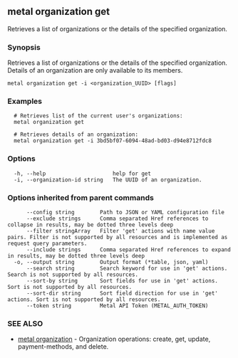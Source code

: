 ## metal organization get

Retrieves a list of organizations or the details of the specified organization.

### Synopsis

Retrieves a list of organizations or the details of the specified organization. Details of an organization are only available to its members.

```
metal organization get -i <organization_UUID> [flags]
```

### Examples

```
  # Retrieves list of the current user's organizations:
  metal organization get

  # Retrieves details of an organization:
  metal organization get -i 3bd5bf07-6094-48ad-bd03-d94e8712fdc8
```

### Options

```
  -h, --help                     help for get
  -i, --organization-id string   The UUID of an organization.
```

### Options inherited from parent commands

```
      --config string        Path to JSON or YAML configuration file
      --exclude strings      Comma separated Href references to collapse in results, may be dotted three levels deep
      --filter stringArray   Filter 'get' actions with name value pairs. Filter is not supported by all resources and is implemented as request query parameters.
      --include strings      Comma separated Href references to expand in results, may be dotted three levels deep
  -o, --output string        Output format (*table, json, yaml)
      --search string        Search keyword for use in 'get' actions. Search is not supported by all resources.
      --sort-by string       Sort fields for use in 'get' actions. Sort is not supported by all resources.
      --sort-dir string      Sort field direction for use in 'get' actions. Sort is not supported by all resources.
      --token string         Metal API Token (METAL_AUTH_TOKEN)
```

### SEE ALSO

* [metal organization](metal_organization.md)	 - Organization operations: create, get, update, payment-methods, and delete.

